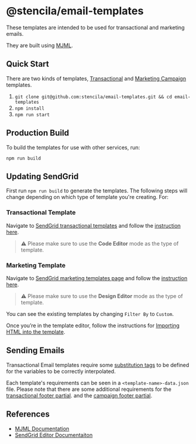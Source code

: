 # @stencila/email-templates

These templates are intended to be used for transactional and marketing emails.

They are built using [MJML](https://mjml.io).

## Quick Start

There are two kinds of templates,
[Transactional](https://sendgrid.com/use-cases/transactional-email/) and
[Marketing Campaign](https://sendgrid.com/solutions/email-marketing/)
templates.

1. `git clone git@github.com:stencila/email-templates.git && cd email-templates`
2. `npm install`
3. `npm run start`

## Production Build

To build the templates for use with other services, run:

`npm run build`

## Updating SendGrid

First run `npm run build` to generate the templates.
The following steps will change depending on which type of template you're creating. For:

### Transactional Template

Navigate to [SendGrid transactional templates](https://sendgrid.com/dynamic_templates/) and follow the [instruction here](https://sendgrid.com/docs/ui/sending-email/create-and-edit-legacy-transactional-templates/#creating-a-template).

> ⚠️ Please make sure to use the **Code Editor** mode as the type of template.

### Marketing Template

Navigate to [SendGrid marketing templates page](https://sendgrid.com/marketing_campaigns/ui/marketing_templates) and follow the [instruction here](https://sendgrid.com/docs/ui/sending-email/working-with-marketing-templates/#creating-a-new-template).

> ⚠️ Please make sure to use the **Design Editor** mode as the type of template.

You can see the existing templates by changing `Filter By` to `Custom`.

Once you’re in the template editor, follow the instructions for [Importing HTML into the template](https://sendgrid.com/docs/ui/sending-email/editor/#importing-custom-html-with-drag--drop-markup).

## Sending Emails

Transactional Email templates require some [substitution tags](https://sendgrid.com/docs/ui/sending-email/how-to-send-an-email-with-dynamic-transactional-templates/#send-a-transactional-email) to be defined for the variables to be correctly interpolated.

Each template's requirements can be seen in a `<template-name>-data.json` file.
Please note that there are some additional requirements for the [transactional footer partial](./src/_partials/transactional/footer-data.json). and the [campaign footer partial](./src/_partials/campaign/footer-data.json).

## References

- [MJML Documentation](https://mjml.io/documentation)
- [SendGrid Editor Documentaiton](https://sendgrid.com/docs/ui/sending-email/editor/)
